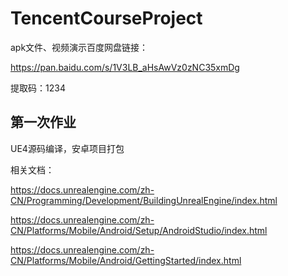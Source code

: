 # TencentCourseProject

apk文件、视频演示百度网盘链接：  
  
https://pan.baidu.com/s/1V3LB_aHsAwVz0zNC35xmDg   
  
提取码：1234   



## 第一次作业

UE4源码编译，安卓项目打包

相关文档：

https://docs.unrealengine.com/zh-CN/Programming/Development/BuildingUnrealEngine/index.html

https://docs.unrealengine.com/zh-CN/Platforms/Mobile/Android/Setup/AndroidStudio/index.html

https://docs.unrealengine.com/zh-CN/Platforms/Mobile/Android/GettingStarted/index.html
